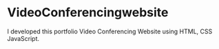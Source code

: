 # VideoConferencingwebsite
I developed this portfolio Video Conferencing  Website using HTML, CSS JavaScript.
